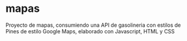 # mapas
Proyecto de mapas, consumiendo una API de gasolineria con estilos de Pines de estilo Google Maps, elaborado con Javascript, HTML y CSS
